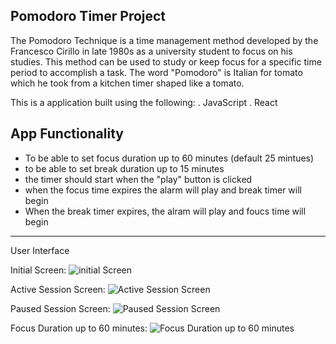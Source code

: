 Pomodoro Timer Project 
-------------------------------------------------------------------------

The Pomodoro Technique is a time management method developed by the  Francesco Cirillo in late 1980s as a university student to focus on his studies. This method can be used to study or keep focus for a specific time period to accomplish a task. The word "Pomodoro" is Italian for tomato which he took from a kitchen timer shaped like a tomato. 

This is a application built using the following:
. JavaScript
. React 

App Functionality 
-------------------------------------------------------------------------
- To be able to set focus duration up to 60 minutes (default 25 mintues) 
- to be able to set break duration up to 15 minutes
- the timer should start when the "play" button is clicked
- when the focus time expires the alarm will play and break timer will begin
- When the break timer expires, the alram will play and foucs time will begin

_________________________________________________________________________

User Interface 

Initial Screen:
![initial Screen](src="https://user-images.githubusercontent.com/71792509/155254779-38867a58-5c3b-4968-a790-1f701e0994f1.png)


Active Session Screen:
![Active Session Screen]("https://user-images.githubusercontent.com/71792509/155254955-14b8b133-5923-42ed-b69a-1c6715849f5d.png")


Paused Session Screen:
![Paused Session Screen]("https://user-images.githubusercontent.com/71792509/155254999-e73c12f2-e5ad-4d77-ae9a-cac52320e92d.png")


Focus Duration up to 60 minutes:
![Focus Duration up to 60 minutes]("https://user-images.githubusercontent.com/71792509/155255145-74439fb5-89c7-4ea1-81ee-d332f58315f3.png")